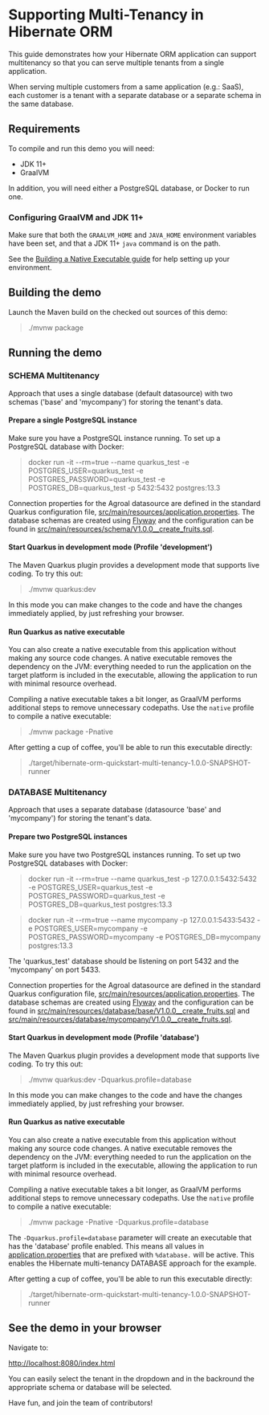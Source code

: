 # Supporting Multi-Tenancy in Hibernate ORM

This guide demonstrates how your Hibernate ORM application can support multitenancy so that you can serve multiple tenants from a single application. 

When serving multiple customers from a same application (e.g.: SaaS), each customer is a tenant with a separate database or a separate schema in the same database. 

## Requirements

To compile and run this demo you will need:

- JDK 11+
- GraalVM

In addition, you will need either a PostgreSQL database, or Docker to run one.

### Configuring GraalVM and JDK 11+

Make sure that both the `GRAALVM_HOME` and `JAVA_HOME` environment variables have
been set, and that a JDK 11+ `java` command is on the path.

See the [Building a Native Executable guide](https://quarkus.io/guides/building-native-image)
for help setting up your environment.

## Building the demo

Launch the Maven build on the checked out sources of this demo:

> ./mvnw package

## Running the demo

### SCHEMA Multitenancy

Approach that uses a single database (default datasource) with two schemas ('base' and 'mycompany') for storing the tenant's data.

#### Prepare a single PostgreSQL instance

Make sure you have a PostgreSQL instance running. To set up a PostgreSQL database with Docker:

> docker run -it --rm=true --name quarkus_test -e POSTGRES_USER=quarkus_test -e POSTGRES_PASSWORD=quarkus_test -e POSTGRES_DB=quarkus_test -p 5432:5432 postgres:13.3

Connection properties for the Agroal datasource are defined in the standard Quarkus configuration file, [src/main/resources/application.properties](src/main/resources/application.properties). The database schemas are created using [Flyway](https://quarkus.io/guides/flyway) and the configuration can be found in 
[src/main/resources/schema/V1.0.0__create_fruits.sql](src/main/resources/schema/V1.0.0__create_fruits.sql).

#### Start Quarkus in development mode (Profile 'development')

The Maven Quarkus plugin provides a development mode that supports live coding. To try this out:

> ./mvnw quarkus:dev

In this mode you can make changes to the code and have the changes immediately applied, by just refreshing your browser.

#### Run Quarkus as native executable

You can also create a native executable from this application without making any source code changes. A native executable removes the dependency on the JVM:
everything needed to run the application on the target platform is included in the executable, allowing the application to run with minimal resource overhead.

Compiling a native executable takes a bit longer, as GraalVM performs additional steps to remove unnecessary codepaths. Use the  `native` profile to compile a
native executable:

> ./mvnw package -Pnative

After getting a cup of coffee, you'll be able to run this executable directly:

> ./target/hibernate-orm-quickstart-multi-tenancy-1.0.0-SNAPSHOT-runner

### DATABASE Multitenancy

Approach that uses a separate database (datasource 'base' and 'mycompany') for storing the tenant's data.

#### Prepare two PostgreSQL instances

Make sure you have two PostgreSQL instances running. To set up two PostgreSQL databases with Docker:

> docker run -it --rm=true --name quarkus_test -p 127.0.0.1:5432:5432 -e POSTGRES_USER=quarkus_test -e POSTGRES_PASSWORD=quarkus_test -e POSTGRES_DB=quarkus_test postgres:13.3

> docker run -it --rm=true --name mycompany -p 127.0.0.1:5433:5432 -e POSTGRES_USER=mycompany -e POSTGRES_PASSWORD=mycompany -e POSTGRES_DB=mycompany postgres:13.3

The 'quarkus_test' database should be listening on port 5432 and the 'mycompany' on port 5433.

Connection properties for the Agroal datasource are defined in the standard Quarkus configuration file, [src/main/resources/application.properties](src/main/resources/application.properties).
The database schemas are created using [Flyway](https://quarkus.io/guides/flyway) and the configuration can be found in 
[src/main/resources/database/base/V1.0.0__create_fruits.sql](src/main/resources/db/migration/V1.0.0__create_fruits.sql) and
[src/main/resources/database/mycompany/V1.0.0__create_fruits.sql](src/main/resources/database/mycompany/V1.0.0__create_fruits.sql).

#### Start Quarkus in development mode (Profile 'database')

The Maven Quarkus plugin provides a development mode that supports live coding. To try this out:

> ./mvnw quarkus:dev -Dquarkus.profile=database

In this mode you can make changes to the code and have the changes immediately applied, by just refreshing your browser.

#### Run Quarkus as native executable

You can also create a native executable from this application without making any source code changes. A native executable removes the dependency on the JVM:
everything needed to run the application on the target platform is included in the executable, allowing the application to run with minimal resource overhead.

Compiling a native executable takes a bit longer, as GraalVM performs additional steps to remove unnecessary codepaths. Use the  `native` profile to compile  a native executable:

> ./mvnw package -Pnative -Dquarkus.profile=database

The `-Dquarkus.profile=database` parameter will create an executable that has the 'database' profile enabled.
This means all values in [application.properties](src/main/resources/application.properties) that are prefixed with `%database.` will be active. This enables the Hibernate multi-tenancy DATABASE approach for the example.

After getting a cup of coffee, you'll be able to run this executable directly:

> ./target/hibernate-orm-quickstart-multi-tenancy-1.0.0-SNAPSHOT-runner



## See the demo in your browser

Navigate to:

<http://localhost:8080/index.html>

You can easily select the tenant in the dropdown and in the backround the appropriate schema or database will be selected. 

Have fun, and join the team of contributors!

